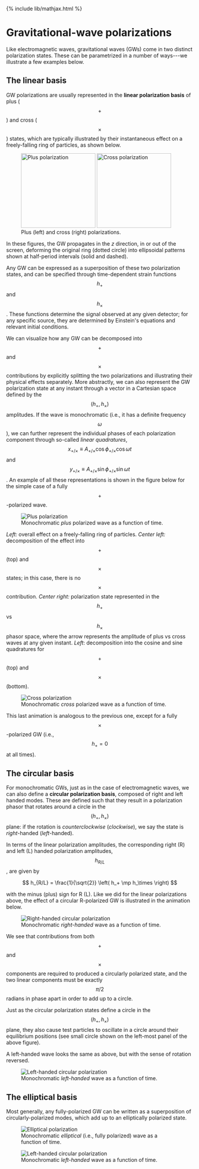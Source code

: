 {% include lib/mathjax.html %}

# Gravitational-wave polarizations

Like electromagnetic waves, gravitational waves (GWs) come in two distinct polarization states. These can be parametrized in a number of ways---we illustrate a few examples below.

## The linear basis

GW polarizations are usually represented in the **linear polarization basis** of plus ($$+$$) and cross ($$\times$$) states, which are typically illustrated by their instantaneous effect on a freely-falling ring of particles, as shown below.

<figure>
<img src="./assets/images/pol_ring_plus.png" alt="Plus polarization" width="200"/>
<img src="./assets/images/pol_ring_cross.png" alt="Cross polarization" width="200"/>
<figcaption>Plus (left) and cross (right) polarizations.</figcaption>
</figure>

In these figures, the GW propagates in the _z_ direction, in or out of the screen, deforming the original ring (dotted circle) into ellipsoidal patterns shown at half-period intervals (solid and dashed).

Any GW can be expressed as a superposition of these two polarization states, and can be specified through time-dependent strain functions $$h_+$$ and $$h_\times$$. These functions determine the signal observed at any given detector; for any specific source, they are determined by Einstein's equations and relevant initial conditions.

We can visualize how any GW can be decomposed into $$+$$ and $$\times$$ contributions by explicitly splitting the two polarizations and illustrating their physical effects separately.
More abstractly, we can also represent the GW polarization state at any instant through a vector in a Cartesian space defined by the $$\left(h_+, h_\times\right)$$ amplitudes.
If the wave is monochromatic (i.e., it has a definite frequency $$\omega$$), we can further represent the individual phases of each polarization component through so-called _linear quadratures_, $$x_{+/\times} \equiv A_{+/\times} \cos \phi_{+/\times} \cos \omega t$$ and $$y_{+/\times} \equiv A_{+/\times} \sin \phi_{+/\times} \sin \omega t$$.
An example of all these representations is shown in the figure below for the simple case of a fully $$+$$-polarized wave.

<figure>
<img src="./assets/images/pol_lin_p.gif" alt="Plus polarization"/>
<figcaption>Monochromatic <i>plus</i> polarized wave as a function of time.</figcaption>
</figure>

_Left:_ overall effect on a freely-falling ring of particles. _Center left:_ decomposition of the effect into $$+$$ (top) and $$\times$$ states; in this case, there is no $$\times$$ contribution. _Center right:_ polarization state represented in the $$h_+$$ vs $$h_\times$$ phasor space, where the arrow represents the amplitude of plus vs cross waves at any given instant. _Left_: decomposition into the cosine and sine quadratures for $$+$$ (top) and $$\times$$ (bottom). 

<figure>
<img src="./assets/images/pol_lin_c.gif" alt="Cross polarization"/>
<figcaption>Monochromatic <i>cross</i> polarized wave as a function of time.</figcaption>
</figure>

This last animation is analogous to the previous one, except for a fully $$\times$$-polarized GW (i.e., $$h_+ = 0$$ at all times).

## The circular basis

For monochromatic GWs, just as in the case of electromagnetic waves, we can also define a **circular polarization basis**, composed of right and left handed modes.
These are defined such that they result in a polarization phasor that rotates around a circle in the $$\left(h_+, h_\times\right)$$ plane: if the rotation is _counterclockwise_ (_clockwise_), we say the state is _right_-handed (_left_-handed).

In terms of the linear polarization amplitudes, the corresponding right (R) and left (L) handed polarization amplitudes, $$h_{R/L}$$, are given by

$$
h_{R/L} = \frac{1}{\sqrt{2}} \left( h_+ \mp h_\times \right)
$$

with the minus (plus) sign for R (L).
Like we did for the linear polarizations above, the effect of a circular R-polarized GW is illustrated in the animation below.

<figure>
<img src="./assets/images/pol_circ_r.gif" alt="Right-handed circular polarization"/>
<figcaption>Monochromatic <i>right-handed</i> wave as a function of time.</figcaption>
</figure>

We see that contributions from both $$+$$ and $$\times$$ components are required to produced a circularly polarized state, and the two linear components must be exactly $$\pi/2$$ radians in phase apart in order to add up to a circle.

Just as the circular polarization states define a circle in the $$\left(h_+, h_\times\right)$$ plane, they also cause test particles to oscillate in a circle around their equilibrium positions (see small circle shown on the left-most panel of the above figure).

A left-handed wave looks the same as above, but with the sense of rotation reversed.

<figure>
<img src="./assets/images/pol_circ_l.gif" alt="Left-handed circular polarization"/>
<figcaption>Monochromatic <i>left-handed</i> wave as a function of time.</figcaption>
</figure>

## The elliptical basis

Most generally, any fully-polarized GW can be written as a superposition of circularly-polarized modes, which add up to an elliptically polarized state.

<figure>
<img src="./assets/images/pol_ellip.gif" alt="Elliptical polarization"/>
<figcaption>Monochromatic <i>elliptical</i> (i.e., fully polarized) wave as a function of time.</figcaption>
</figure>
<figure>
<img src="./assets/images/pol_circ_l.gif" alt="Left-handed circular polarization"/>
<figcaption>Monochromatic <i>left-handed</i> wave as a function of time.</figcaption>
</figure>

